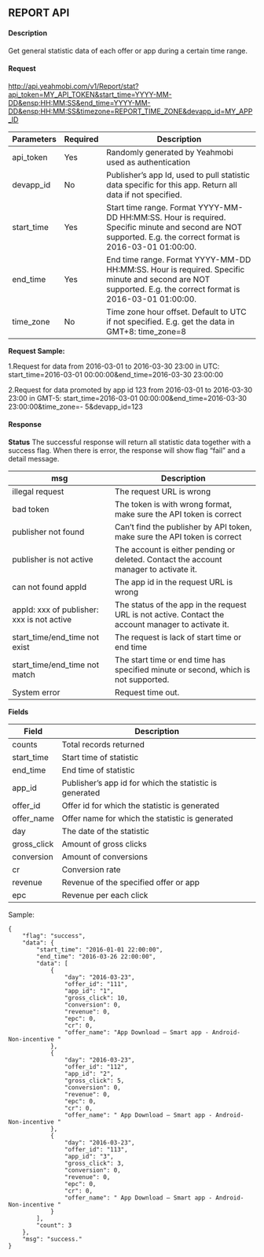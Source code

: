 ## REPORT API

#### Description
Get general statistic data of each offer or app during a certain time range.

#### Request
<http://api.yeahmobi.com/v1/Report/stat?api_token=MY_API_TOKEN&start_time=YYYY-MM-DD&ensp;HH:MM:SS&end_time=YYYY-MM-DD&ensp;HH:MM:SS&timezone=REPORT_TIME_ZONE&devapp_id=MY_APP_ID>

Parameters|Required|Description
--|--|-- 
api_token|Yes|Randomly generated by Yeahmobi used as authentication
devapp_id|No|Publisher’s app Id, used to pull statistic data specific for this app. Return all data if not specified.
start_time|Yes|Start time range. Format YYYY-MM-DD HH:MM:SS. Hour is required. Specific minute and second are NOT supported. E.g. the correct format is 2016-03-01 01:00:00.
end_time|Yes|End time range. Format YYYY-MM-DD HH:MM:SS. Hour is required. Specific minute and second are NOT supported. E.g. the correct format is 2016-03-01 01:00:00.
time_zone|No|Time zone hour offset. Default to UTC if not specified. E.g. get the data in GMT+8: time_zone=8

**Request Sample:**

  1.Request for data from 2016-03-01 to 2016-03-30 23:00 in UTC: start_time=2016-03-01 00:00:00&end_time=2016-03-30 23:00:00

  2.Request for data promoted by app id 123 from 2016-03-01 to 2016-03-30 23:00 in GMT-5: start_time=2016-03-01 00:00:00&end_time=2016-03-30 23:00:00&time_zone=- 5&devapp_id=123

#### Response
**Status**
The successful response will return all statistic data together with a success flag. When there is error, the response will show flag “fail” and a detail message.

msg|Description
--|--
illegal request|The request URL is wrong
bad token|The token is with wrong format, make sure the API token is correct
publisher not found|Can’t find the publisher by API token, make sure the API token is correct
publisher is not active|The account is either pending or deleted. Contact the account manager to activate it.
can not found appId|The app id in the request URL   is wrong
appId: xxx of publisher: xxx is not active|The status of the app in the request URL is not active. Contact the account manager to activate it.
start_time/end_time not exist|The request is lack of start time or end time
start_time/end_time not match|The start time or end time has specified minute or second, which is not supported.
System error|Request time out.

**Fields**

Field|Description
--|--
counts|Total records returned
start_time|Start time of statistic
end_time|End time of statistic
app_id|Publisher’s app id for which the statistic is generated
offer_id|Offer id for which the statistic is generated
offer_name|Offer name for which the statistic is generated
day|The date of the statistic
gross_click|Amount of gross clicks
conversion|Amount of conversions
cr|Conversion rate
revenue|Revenue of the specified offer   or app
epc|Revenue per each click

Sample:
```
{
    "flag": "success",
    "data": {
        "start_time": "2016-01-01 22:00:00",
        "end_time": "2016-03-26 22:00:00",
        "data": [
            {
                "day": "2016-03-23",
                "offer_id": "111",
                "app_id": "1",
                "gross_click": 10,
                "conversion": 0,
                "revenue": 0,
                "epc": 0,
                "cr": 0,
                "offer_name": "App Download – Smart app - Android- Non-incentive "
            },
            {
                "day": "2016-03-23",
                "offer_id": "112",
                "app_id": "2",
                "gross_click": 5,
                "conversion": 0,
                "revenue": 0,
                "epc": 0,
                "cr": 0,
                "offer_name": " App Download – Smart app - Android- Non-incentive "
            },
            {
                "day": "2016-03-23",
                "offer_id": "113",
                "app_id": "3",
                "gross_click": 3,
                "conversion": 0,
                "revenue": 0,
                "epc": 0,
                "cr": 0,
                "offer_name": " App Download – Smart app - Android- Non-incentive "
            }
        ],
        "count": 3
    },
    "msg": "success."
}
```